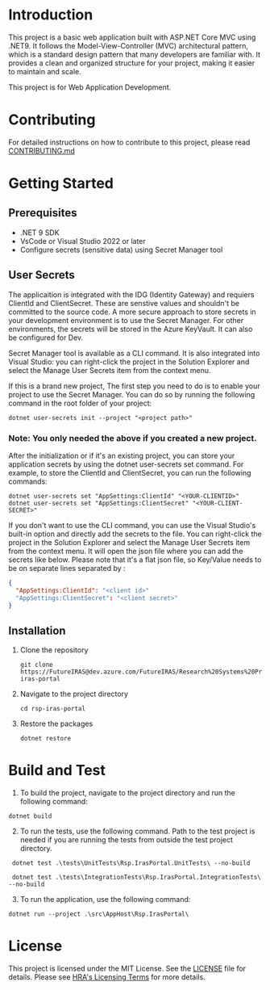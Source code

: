 # Introduction

This project is a basic web application built with ASP.NET Core MVC using .NET9. It follows the Model-View-Controller (MVC) architectural pattern, which is a standard design pattern that many developers are familiar with. It provides a clean and organized structure for your project, making it easier to maintain and scale.

This project is for Web Application Development.

# Contributing

For detailed instructions on how to contribute to this project, please read [CONTRIBUTING.md](./docs/CONTRIBUTING.md) 

# Getting Started

## Prerequisites

- .NET 9 SDK
- VsCode or Visual Studio 2022 or later
- Configure secrets (sensitive data) using Secret Manager tool

## User Secrets

The applicaition is integrated with the IDG (Identity Gateway) and requiers ClientId and ClientSecret. These are senstive values and shouldn't be committed to the source code. A more secure approach to store secrets in your development environment is to use the Secret Manager. For other environments, the secrets will be stored in the Azure KeyVault. It can also be configured for Dev.

Secret Manager tool is available as a CLI command. It is also integrated into Visual Studio: you can right-click the project in the Solution Explorer and select the Manage User Secrets item from the context menu.

If this is a brand new project, The first step you need to do is to enable your project to use the Secret Manager. You can do so by running the following command in the root folder of your project:

```
dotnet user-secrets init --project "<project path>"
```
### Note: You only needed the above if you created a new project.

After the initialization or if it's an existing project, you can store your application secrets by using the dotnet user-secrets set command. For example, to store the ClientId and ClientSecret, you can run the following commands:

```
dotnet user-secrets set "AppSettings:ClientId" "<YOUR-CLIENTID>"
dotnet user-secrets set "AppSettings:ClientSecret" "<YOUR-CLIENT-SECRET>"
```
If you don't want to use the CLI command, you can use the Visual Studio's built-in option and directly add the secrets to the file. You can right-click the project in the Solution Explorer and select the Manage User Secrets item from the context menu. It will open the json file where you can add the secrets like below. Please note that it's a flat json file, so Key/Value needs to be on separate lines separated by :

```json
{
  "AppSettings:ClientId": "<client id>"
  "AppSettings:ClientSecret": "<client secret>"
}
```
## Installation

1. Clone the repository

    ```
    git clone https://FutureIRAS@dev.azure.com/FutureIRAS/Research%20Systems%20Programme/_git/rsp-iras-portal
    ```
2. Navigate to the project directory

    ```
    cd rsp-iras-portal
    ```

3. Restore the packages

    ```
    dotnet restore
    ```
# Build and Test

1. To build the project, navigate to the project directory and run the following command:

```
dotnet build
```

2. To run the tests, use the following command. Path to the test project is needed if you are running the tests from outside the test project directory.

```
 dotnet test .\tests\UnitTests\Rsp.IrasPortal.UnitTests\ --no-build

 dotnet test .\tests\IntegrationTests\Rsp.IrasPortal.IntegrationTests\ --no-build
```

3. To run the application, use the following command:

```
dotnet run --project .\src\AppHost\Rsp.IrasPortal\
```
# License

This project is licensed under the MIT License. See the [LICENSE](./LICENSE) file for details. Please see [HRA's Licensing Terms](https://dev.azure.com/FutureIRAS/Research%20Systems%20Programme/_wiki/wikis/RSP.wiki/84/Licensing-Information) for more details.
